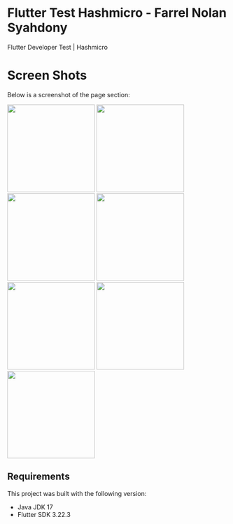 # Flutter Test Hashmicro - Farrel Nolan Syahdony

Flutter Developer Test | Hashmicro

# Screen Shots

Below is a screenshot of the page section:

<img src="https://github.com/user-attachments/assets/ea8f7e51-47fe-4f2f-81b0-cff3aba34524" width="200">
<img src="https://github.com/user-attachments/assets/996d8788-a338-491d-95a4-355b515c3f29" width="200">
<img src="https://github.com/user-attachments/assets/e3c70e18-b6f6-436f-bce4-39abb459efe8" width="200">
<img src="https://github.com/user-attachments/assets/c4ad7bb1-e536-4a6c-b399-de0313e0edf6" width="200">
<img src="https://github.com/user-attachments/assets/d9c413f3-ea0b-4868-afca-28107c7a1e50" width="200">
<img src="https://github.com/user-attachments/assets/a1d4b14a-8218-4cc5-a8ff-414b5f304135" width="200">
<img src="https://github.com/user-attachments/assets/9199cb13-0c19-4004-aabe-7709bad22889" width="200">

## Requirements

This project was built with the following version:

- Java JDK 17
- Flutter SDK 3.22.3
